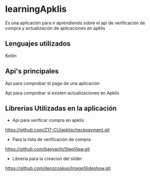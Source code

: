 # learningApklis

Es una aplicación para ir aprendiendo sobre el api de verificación de compra y actualización de aplicaciones en apklis

## Lenguajes utilizados

Kotlin

## Api's principales

Api para comprobar el pago de una aplicación

Api para comprobar si existen actualizaciones en Apklis

## Librerías Utilizadas en la aplicación

* Api para verificar compra en apklis

https://github.com/Z17-CU/apklischeckpayment.git

* Para la lista de verificación de compra

https://github.com/baoyachi/StepView.git

* Librería para la creacion del slider

https://github.com/denzcoskun/ImageSlideshow.git
